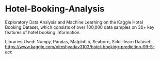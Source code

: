 # Hotel-Booking-Analysis
Exploratory Data Analysis and Machine Learning on the Kaggle Hotel Booking Dataset, which consists of over 100,000 data samples on 30+ key features of hotel booking information. 

Libraries Used: Numpy, Pandas, Matplotlib, Seaborn, Sckit-learn
Dataset: https://www.kaggle.com/niteshyadav3103/hotel-booking-prediction-99-5-acc

